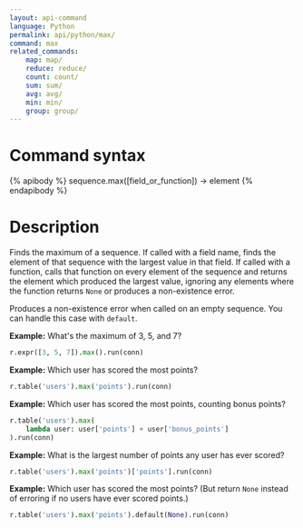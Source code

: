 ```yaml
---
layout: api-command
language: Python
permalink: api/python/max/
command: max
related_commands:
    map: map/
    reduce: reduce/
    count: count/
    sum: sum/
    avg: avg/
    min: min/
    group: group/
---
```


# Command syntax #

{% apibody %}
sequence.max([field_or_function]) &rarr; element
{% endapibody %}

# Description #

Finds the maximum of a sequence.  If called with a field name, finds
the element of that sequence with the largest value in that field.  If
called with a function, calls that function on every element of the
sequence and returns the element which produced the largest value,
ignoring any elements where the function returns `None` or produces a
non-existence error.

Produces a non-existence error when called on an empty sequence.  You
can handle this case with `default`.

__Example:__ What's the maximum of 3, 5, and 7?

```py
r.expr([3, 5, 7]).max().run(conn)
```

__Example:__ Which user has scored the most points?

```py
r.table('users').max('points').run(conn)
```

__Example:__ Which user has scored the most points, counting bonus points?

```py
r.table('users').max(
    lambda user: user['points'] + user['bonus_points']
).run(conn)
```

__Example:__ What is the largest number of points any user has ever scored?

```py
r.table('users').max('points')['points'].run(conn)
```

__Example:__ Which user has scored the most points?  (But return
`None` instead of erroring if no users have ever scored points.)

```py
r.table('users').max('points').default(None).run(conn)
```
